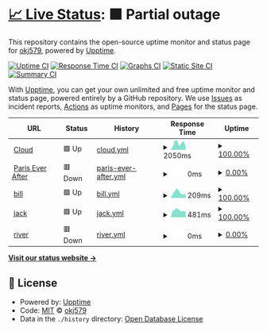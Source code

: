 # [📈 Live Status](https://okj579.github.io/upptime/): <!--live status--> **🟧 Partial outage**

This repository contains the open-source uptime monitor and status page for [okj579](https://okj579.github.io/upptime/), powered by [Upptime](https://github.com/upptime/upptime).

[![Uptime CI](https://github.com/okj579/upptime/workflows/Uptime%20CI/badge.svg)](https://github.com/okj579/upptime/actions?query=workflow%3A%22Uptime+CI%22)
[![Response Time CI](https://github.com/okj579/upptime/workflows/Response%20Time%20CI/badge.svg)](https://github.com/okj579/upptime/actions?query=workflow%3A%22Response+Time+CI%22)
[![Graphs CI](https://github.com/okj579/upptime/workflows/Graphs%20CI/badge.svg)](https://github.com/okj579/upptime/actions?query=workflow%3A%22Graphs+CI%22)
[![Static Site CI](https://github.com/okj579/upptime/workflows/Static%20Site%20CI/badge.svg)](https://github.com/okj579/upptime/actions?query=workflow%3A%22Static+Site+CI%22)
[![Summary CI](https://github.com/okj579/upptime/workflows/Summary%20CI/badge.svg)](https://github.com/okj579/upptime/actions?query=workflow%3A%22Summary+CI%22)

With [Upptime](https://upptime.js.org), you can get your own unlimited and free uptime monitor and status page, powered entirely by a GitHub repository. We use [Issues](https://github.com/okj579/upptime/issues) as incident reports, [Actions](https://github.com/okj579/upptime/actions) as uptime monitors, and [Pages](https://okj579.github.io/upptime/) for the status page.

<!--start: status pages-->
<!-- This summary is generated by Upptime (https://github.com/upptime/upptime) -->
<!-- Do not edit this manually, your changes will be overwritten -->
<!-- prettier-ignore -->
| URL | Status | History | Response Time | Uptime |
| --- | ------ | ------- | ------------- | ------ |
| <img alt="" src="https://icons.duckduckgo.com/ip3/cloud.okj.name.ico" height="13"> [Cloud](https://cloud.okj.name) | 🟩 Up | [cloud.yml](https://github.com/okj579/upptime/commits/HEAD/history/cloud.yml) | <details><summary><img alt="Response time graph" src="./graphs/cloud/response-time-week.png" height="20"> 2050ms</summary><br><a href="https://okj579.github.io/upptime/history/cloud"><img alt="Response time 1900" src="https://img.shields.io/endpoint?url=https%3A%2F%2Fraw.githubusercontent.com%2Fokj579%2Fupptime%2FHEAD%2Fapi%2Fcloud%2Fresponse-time.json"></a><br><a href="https://okj579.github.io/upptime/history/cloud"><img alt="24-hour response time 2403" src="https://img.shields.io/endpoint?url=https%3A%2F%2Fraw.githubusercontent.com%2Fokj579%2Fupptime%2FHEAD%2Fapi%2Fcloud%2Fresponse-time-day.json"></a><br><a href="https://okj579.github.io/upptime/history/cloud"><img alt="7-day response time 2050" src="https://img.shields.io/endpoint?url=https%3A%2F%2Fraw.githubusercontent.com%2Fokj579%2Fupptime%2FHEAD%2Fapi%2Fcloud%2Fresponse-time-week.json"></a><br><a href="https://okj579.github.io/upptime/history/cloud"><img alt="30-day response time 1923" src="https://img.shields.io/endpoint?url=https%3A%2F%2Fraw.githubusercontent.com%2Fokj579%2Fupptime%2FHEAD%2Fapi%2Fcloud%2Fresponse-time-month.json"></a><br><a href="https://okj579.github.io/upptime/history/cloud"><img alt="1-year response time 1900" src="https://img.shields.io/endpoint?url=https%3A%2F%2Fraw.githubusercontent.com%2Fokj579%2Fupptime%2FHEAD%2Fapi%2Fcloud%2Fresponse-time-year.json"></a></details> | <details><summary><a href="https://okj579.github.io/upptime/history/cloud">100.00%</a></summary><a href="https://okj579.github.io/upptime/history/cloud"><img alt="All-time uptime 98.14%" src="https://img.shields.io/endpoint?url=https%3A%2F%2Fraw.githubusercontent.com%2Fokj579%2Fupptime%2FHEAD%2Fapi%2Fcloud%2Fuptime.json"></a><br><a href="https://okj579.github.io/upptime/history/cloud"><img alt="24-hour uptime 100.00%" src="https://img.shields.io/endpoint?url=https%3A%2F%2Fraw.githubusercontent.com%2Fokj579%2Fupptime%2FHEAD%2Fapi%2Fcloud%2Fuptime-day.json"></a><br><a href="https://okj579.github.io/upptime/history/cloud"><img alt="7-day uptime 100.00%" src="https://img.shields.io/endpoint?url=https%3A%2F%2Fraw.githubusercontent.com%2Fokj579%2Fupptime%2FHEAD%2Fapi%2Fcloud%2Fuptime-week.json"></a><br><a href="https://okj579.github.io/upptime/history/cloud"><img alt="30-day uptime 99.91%" src="https://img.shields.io/endpoint?url=https%3A%2F%2Fraw.githubusercontent.com%2Fokj579%2Fupptime%2FHEAD%2Fapi%2Fcloud%2Fuptime-month.json"></a><br><a href="https://okj579.github.io/upptime/history/cloud"><img alt="1-year uptime 98.14%" src="https://img.shields.io/endpoint?url=https%3A%2F%2Fraw.githubusercontent.com%2Fokj579%2Fupptime%2FHEAD%2Fapi%2Fcloud%2Fuptime-year.json"></a></details>
| <img alt="" src="https://icons.duckduckgo.com/ip3/www.pariseverafter.com.ico" height="13"> [Paris Ever After](https://www.pariseverafter.com) | 🟥 Down | [paris-ever-after.yml](https://github.com/okj579/upptime/commits/HEAD/history/paris-ever-after.yml) | <details><summary><img alt="Response time graph" src="./graphs/paris-ever-after/response-time-week.png" height="20"> 0ms</summary><br><a href="https://okj579.github.io/upptime/history/paris-ever-after"><img alt="Response time 926" src="https://img.shields.io/endpoint?url=https%3A%2F%2Fraw.githubusercontent.com%2Fokj579%2Fupptime%2FHEAD%2Fapi%2Fparis-ever-after%2Fresponse-time.json"></a><br><a href="https://okj579.github.io/upptime/history/paris-ever-after"><img alt="24-hour response time 0" src="https://img.shields.io/endpoint?url=https%3A%2F%2Fraw.githubusercontent.com%2Fokj579%2Fupptime%2FHEAD%2Fapi%2Fparis-ever-after%2Fresponse-time-day.json"></a><br><a href="https://okj579.github.io/upptime/history/paris-ever-after"><img alt="7-day response time 0" src="https://img.shields.io/endpoint?url=https%3A%2F%2Fraw.githubusercontent.com%2Fokj579%2Fupptime%2FHEAD%2Fapi%2Fparis-ever-after%2Fresponse-time-week.json"></a><br><a href="https://okj579.github.io/upptime/history/paris-ever-after"><img alt="30-day response time 0" src="https://img.shields.io/endpoint?url=https%3A%2F%2Fraw.githubusercontent.com%2Fokj579%2Fupptime%2FHEAD%2Fapi%2Fparis-ever-after%2Fresponse-time-month.json"></a><br><a href="https://okj579.github.io/upptime/history/paris-ever-after"><img alt="1-year response time 926" src="https://img.shields.io/endpoint?url=https%3A%2F%2Fraw.githubusercontent.com%2Fokj579%2Fupptime%2FHEAD%2Fapi%2Fparis-ever-after%2Fresponse-time-year.json"></a></details> | <details><summary><a href="https://okj579.github.io/upptime/history/paris-ever-after">0.00%</a></summary><a href="https://okj579.github.io/upptime/history/paris-ever-after"><img alt="All-time uptime 81.62%" src="https://img.shields.io/endpoint?url=https%3A%2F%2Fraw.githubusercontent.com%2Fokj579%2Fupptime%2FHEAD%2Fapi%2Fparis-ever-after%2Fuptime.json"></a><br><a href="https://okj579.github.io/upptime/history/paris-ever-after"><img alt="24-hour uptime 0.00%" src="https://img.shields.io/endpoint?url=https%3A%2F%2Fraw.githubusercontent.com%2Fokj579%2Fupptime%2FHEAD%2Fapi%2Fparis-ever-after%2Fuptime-day.json"></a><br><a href="https://okj579.github.io/upptime/history/paris-ever-after"><img alt="7-day uptime 0.00%" src="https://img.shields.io/endpoint?url=https%3A%2F%2Fraw.githubusercontent.com%2Fokj579%2Fupptime%2FHEAD%2Fapi%2Fparis-ever-after%2Fuptime-week.json"></a><br><a href="https://okj579.github.io/upptime/history/paris-ever-after"><img alt="30-day uptime 0.00%" src="https://img.shields.io/endpoint?url=https%3A%2F%2Fraw.githubusercontent.com%2Fokj579%2Fupptime%2FHEAD%2Fapi%2Fparis-ever-after%2Fuptime-month.json"></a><br><a href="https://okj579.github.io/upptime/history/paris-ever-after"><img alt="1-year uptime 81.62%" src="https://img.shields.io/endpoint?url=https%3A%2F%2Fraw.githubusercontent.com%2Fokj579%2Fupptime%2FHEAD%2Fapi%2Fparis-ever-after%2Fuptime-year.json"></a></details>
| <img alt="" src="https://icons.duckduckgo.com/ip3/bill.okj.name.ico" height="13"> [bill](https://bill.okj.name) | 🟩 Up | [bill.yml](https://github.com/okj579/upptime/commits/HEAD/history/bill.yml) | <details><summary><img alt="Response time graph" src="./graphs/bill/response-time-week.png" height="20"> 209ms</summary><br><a href="https://okj579.github.io/upptime/history/bill"><img alt="Response time 311" src="https://img.shields.io/endpoint?url=https%3A%2F%2Fraw.githubusercontent.com%2Fokj579%2Fupptime%2FHEAD%2Fapi%2Fbill%2Fresponse-time.json"></a><br><a href="https://okj579.github.io/upptime/history/bill"><img alt="24-hour response time 102" src="https://img.shields.io/endpoint?url=https%3A%2F%2Fraw.githubusercontent.com%2Fokj579%2Fupptime%2FHEAD%2Fapi%2Fbill%2Fresponse-time-day.json"></a><br><a href="https://okj579.github.io/upptime/history/bill"><img alt="7-day response time 209" src="https://img.shields.io/endpoint?url=https%3A%2F%2Fraw.githubusercontent.com%2Fokj579%2Fupptime%2FHEAD%2Fapi%2Fbill%2Fresponse-time-week.json"></a><br><a href="https://okj579.github.io/upptime/history/bill"><img alt="30-day response time 191" src="https://img.shields.io/endpoint?url=https%3A%2F%2Fraw.githubusercontent.com%2Fokj579%2Fupptime%2FHEAD%2Fapi%2Fbill%2Fresponse-time-month.json"></a><br><a href="https://okj579.github.io/upptime/history/bill"><img alt="1-year response time 311" src="https://img.shields.io/endpoint?url=https%3A%2F%2Fraw.githubusercontent.com%2Fokj579%2Fupptime%2FHEAD%2Fapi%2Fbill%2Fresponse-time-year.json"></a></details> | <details><summary><a href="https://okj579.github.io/upptime/history/bill">100.00%</a></summary><a href="https://okj579.github.io/upptime/history/bill"><img alt="All-time uptime 99.98%" src="https://img.shields.io/endpoint?url=https%3A%2F%2Fraw.githubusercontent.com%2Fokj579%2Fupptime%2FHEAD%2Fapi%2Fbill%2Fuptime.json"></a><br><a href="https://okj579.github.io/upptime/history/bill"><img alt="24-hour uptime 100.00%" src="https://img.shields.io/endpoint?url=https%3A%2F%2Fraw.githubusercontent.com%2Fokj579%2Fupptime%2FHEAD%2Fapi%2Fbill%2Fuptime-day.json"></a><br><a href="https://okj579.github.io/upptime/history/bill"><img alt="7-day uptime 100.00%" src="https://img.shields.io/endpoint?url=https%3A%2F%2Fraw.githubusercontent.com%2Fokj579%2Fupptime%2FHEAD%2Fapi%2Fbill%2Fuptime-week.json"></a><br><a href="https://okj579.github.io/upptime/history/bill"><img alt="30-day uptime 100.00%" src="https://img.shields.io/endpoint?url=https%3A%2F%2Fraw.githubusercontent.com%2Fokj579%2Fupptime%2FHEAD%2Fapi%2Fbill%2Fuptime-month.json"></a><br><a href="https://okj579.github.io/upptime/history/bill"><img alt="1-year uptime 99.98%" src="https://img.shields.io/endpoint?url=https%3A%2F%2Fraw.githubusercontent.com%2Fokj579%2Fupptime%2FHEAD%2Fapi%2Fbill%2Fuptime-year.json"></a></details>
| <img alt="" src="https://icons.duckduckgo.com/ip3/jack.okj.name.ico" height="13"> [jack](https://jack.okj.name) | 🟩 Up | [jack.yml](https://github.com/okj579/upptime/commits/HEAD/history/jack.yml) | <details><summary><img alt="Response time graph" src="./graphs/jack/response-time-week.png" height="20"> 481ms</summary><br><a href="https://okj579.github.io/upptime/history/jack"><img alt="Response time 471" src="https://img.shields.io/endpoint?url=https%3A%2F%2Fraw.githubusercontent.com%2Fokj579%2Fupptime%2FHEAD%2Fapi%2Fjack%2Fresponse-time.json"></a><br><a href="https://okj579.github.io/upptime/history/jack"><img alt="24-hour response time 468" src="https://img.shields.io/endpoint?url=https%3A%2F%2Fraw.githubusercontent.com%2Fokj579%2Fupptime%2FHEAD%2Fapi%2Fjack%2Fresponse-time-day.json"></a><br><a href="https://okj579.github.io/upptime/history/jack"><img alt="7-day response time 481" src="https://img.shields.io/endpoint?url=https%3A%2F%2Fraw.githubusercontent.com%2Fokj579%2Fupptime%2FHEAD%2Fapi%2Fjack%2Fresponse-time-week.json"></a><br><a href="https://okj579.github.io/upptime/history/jack"><img alt="30-day response time 460" src="https://img.shields.io/endpoint?url=https%3A%2F%2Fraw.githubusercontent.com%2Fokj579%2Fupptime%2FHEAD%2Fapi%2Fjack%2Fresponse-time-month.json"></a><br><a href="https://okj579.github.io/upptime/history/jack"><img alt="1-year response time 471" src="https://img.shields.io/endpoint?url=https%3A%2F%2Fraw.githubusercontent.com%2Fokj579%2Fupptime%2FHEAD%2Fapi%2Fjack%2Fresponse-time-year.json"></a></details> | <details><summary><a href="https://okj579.github.io/upptime/history/jack">100.00%</a></summary><a href="https://okj579.github.io/upptime/history/jack"><img alt="All-time uptime 89.56%" src="https://img.shields.io/endpoint?url=https%3A%2F%2Fraw.githubusercontent.com%2Fokj579%2Fupptime%2FHEAD%2Fapi%2Fjack%2Fuptime.json"></a><br><a href="https://okj579.github.io/upptime/history/jack"><img alt="24-hour uptime 100.00%" src="https://img.shields.io/endpoint?url=https%3A%2F%2Fraw.githubusercontent.com%2Fokj579%2Fupptime%2FHEAD%2Fapi%2Fjack%2Fuptime-day.json"></a><br><a href="https://okj579.github.io/upptime/history/jack"><img alt="7-day uptime 100.00%" src="https://img.shields.io/endpoint?url=https%3A%2F%2Fraw.githubusercontent.com%2Fokj579%2Fupptime%2FHEAD%2Fapi%2Fjack%2Fuptime-week.json"></a><br><a href="https://okj579.github.io/upptime/history/jack"><img alt="30-day uptime 99.97%" src="https://img.shields.io/endpoint?url=https%3A%2F%2Fraw.githubusercontent.com%2Fokj579%2Fupptime%2FHEAD%2Fapi%2Fjack%2Fuptime-month.json"></a><br><a href="https://okj579.github.io/upptime/history/jack"><img alt="1-year uptime 89.56%" src="https://img.shields.io/endpoint?url=https%3A%2F%2Fraw.githubusercontent.com%2Fokj579%2Fupptime%2FHEAD%2Fapi%2Fjack%2Fuptime-year.json"></a></details>
| <img alt="" src="https://icons.duckduckgo.com/ip3/river.okj.name.ico" height="13"> [river](https://river.okj.name) | 🟥 Down | [river.yml](https://github.com/okj579/upptime/commits/HEAD/history/river.yml) | <details><summary><img alt="Response time graph" src="./graphs/river/response-time-week.png" height="20"> 0ms</summary><br><a href="https://okj579.github.io/upptime/history/river"><img alt="Response time 191" src="https://img.shields.io/endpoint?url=https%3A%2F%2Fraw.githubusercontent.com%2Fokj579%2Fupptime%2FHEAD%2Fapi%2Friver%2Fresponse-time.json"></a><br><a href="https://okj579.github.io/upptime/history/river"><img alt="24-hour response time 0" src="https://img.shields.io/endpoint?url=https%3A%2F%2Fraw.githubusercontent.com%2Fokj579%2Fupptime%2FHEAD%2Fapi%2Friver%2Fresponse-time-day.json"></a><br><a href="https://okj579.github.io/upptime/history/river"><img alt="7-day response time 0" src="https://img.shields.io/endpoint?url=https%3A%2F%2Fraw.githubusercontent.com%2Fokj579%2Fupptime%2FHEAD%2Fapi%2Friver%2Fresponse-time-week.json"></a><br><a href="https://okj579.github.io/upptime/history/river"><img alt="30-day response time 0" src="https://img.shields.io/endpoint?url=https%3A%2F%2Fraw.githubusercontent.com%2Fokj579%2Fupptime%2FHEAD%2Fapi%2Friver%2Fresponse-time-month.json"></a><br><a href="https://okj579.github.io/upptime/history/river"><img alt="1-year response time 191" src="https://img.shields.io/endpoint?url=https%3A%2F%2Fraw.githubusercontent.com%2Fokj579%2Fupptime%2FHEAD%2Fapi%2Friver%2Fresponse-time-year.json"></a></details> | <details><summary><a href="https://okj579.github.io/upptime/history/river">0.00%</a></summary><a href="https://okj579.github.io/upptime/history/river"><img alt="All-time uptime 82.03%" src="https://img.shields.io/endpoint?url=https%3A%2F%2Fraw.githubusercontent.com%2Fokj579%2Fupptime%2FHEAD%2Fapi%2Friver%2Fuptime.json"></a><br><a href="https://okj579.github.io/upptime/history/river"><img alt="24-hour uptime 0.00%" src="https://img.shields.io/endpoint?url=https%3A%2F%2Fraw.githubusercontent.com%2Fokj579%2Fupptime%2FHEAD%2Fapi%2Friver%2Fuptime-day.json"></a><br><a href="https://okj579.github.io/upptime/history/river"><img alt="7-day uptime 0.00%" src="https://img.shields.io/endpoint?url=https%3A%2F%2Fraw.githubusercontent.com%2Fokj579%2Fupptime%2FHEAD%2Fapi%2Friver%2Fuptime-week.json"></a><br><a href="https://okj579.github.io/upptime/history/river"><img alt="30-day uptime 0.00%" src="https://img.shields.io/endpoint?url=https%3A%2F%2Fraw.githubusercontent.com%2Fokj579%2Fupptime%2FHEAD%2Fapi%2Friver%2Fuptime-month.json"></a><br><a href="https://okj579.github.io/upptime/history/river"><img alt="1-year uptime 82.03%" src="https://img.shields.io/endpoint?url=https%3A%2F%2Fraw.githubusercontent.com%2Fokj579%2Fupptime%2FHEAD%2Fapi%2Friver%2Fuptime-year.json"></a></details>

<!--end: status pages-->

[**Visit our status website →**](https://okj579.github.io/upptime/)

## 📄 License

- Powered by: [Upptime](https://github.com/upptime/upptime)
- Code: [MIT](./LICENSE) © [okj579](https://okj579.github.io/upptime/)
- Data in the `./history` directory: [Open Database License](https://opendatacommons.org/licenses/odbl/1-0/)
